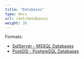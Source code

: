 ```yaml
---
title: "Databases"
type: docs
url: /net/databases/
weight: 30
---
```


Formats:

- [SqlServer - MSSQL Databases](/gis/net/sql-server/)
- [PostGIS - PostgreSQL Databases](/gis/net/postgre-sql/)